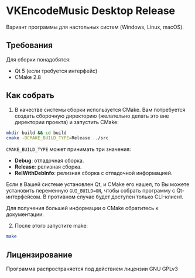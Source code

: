 # VKEncodeMusic Desktop Release
Вариант программы для настольных систем (Windows, Linux, macOS).

## Требования
Для сборки понадобятся:

* Qt 5 (если требуется интерфейс)
* CMake 2.8

## Как собрать
1. В качестве системы сборки используется CMake. Вам потребуется создать
сборочную директорию (желательно делать это вне директории проекта) и 
запустить CMake:
```bash
mkdir build && cd build
cmake -DCMAKE_BUILD_TYPE=Release ../src
```
```CMAKE_BUILD_TYPE``` может принимать три значения:
* **Debug**: отладочная сборка.
* **Release**: релизная сборка.
* **RelWithDebInfo**: релизная сборка с отладочной информацией.

Если в Вашей системе установлен Qt, и CMake его нашел, то Вы можете
установить переменную ```GUI_BUILD=ON```, чтобы собрать программу с
Qt-интерфейсом. В противном случае будет доступен только CLI-клиент.

Для получения большей информации о CMake обратитесь к документации.

2. После этого запустите make:
```bash
make
```
## Лицензирование
Программа распространяется под действием лицензии GNU GPLv3

